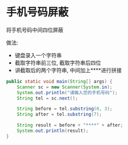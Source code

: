 # 手机号码屏蔽

将手机号码中间四位屏蔽

做法:

- 键盘录入一个字符串
- 截取字符串前三位, 截取字符串后四位
- 讲截取后的两个字符串, 中间加上****进行拼接

```java
public static void main(String[] args) {
    Scanner sc = new Scanner(System.in);
    System.out.println("请输入您的手机号码");
    String tel = sc.next();

    String before = tel.substring(0, 3);
    String after = tel.substring(7);

    String result = before + "****" + after;
    System.out.println(result);
}
```

